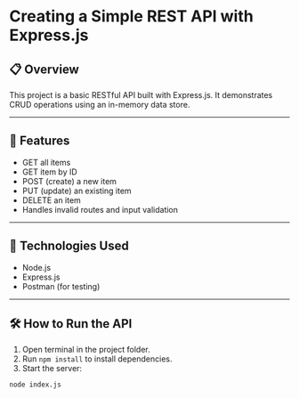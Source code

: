 # Creating a Simple REST API with Express.js

## 📋 Overview
This project is a basic RESTful API built with Express.js. It demonstrates CRUD operations using an in-memory data store.

---

## 🚀 Features

- GET all items
- GET item by ID
- POST (create) a new item
- PUT (update) an existing item
- DELETE an item
- Handles invalid routes and input validation

---

## 🔧 Technologies Used

- Node.js
- Express.js
- Postman (for testing)

---

## 🛠️ How to Run the API

1. Open terminal in the project folder.
2. Run `npm install` to install dependencies.
3. Start the server:

```bash
node index.js
